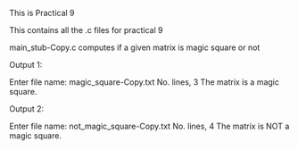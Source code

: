 This is Practical 9


This contains all the .c files for practical 9


main_stub-Copy.c computes if a given matrix is magic square or not


Output 1:

Enter file name: magic_square-Copy.txt
No. lines, 3
The matrix is a magic square.



Output 2:

Enter file name: not_magic_square-Copy.txt
No. lines, 4
The matrix is NOT a magic square.
